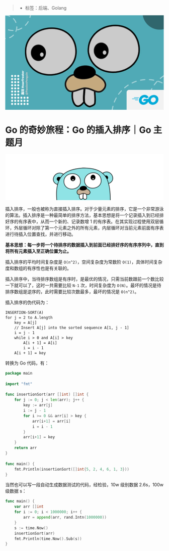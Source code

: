 > * 标签：后端、Golang

![](../images/go-arr.md-15ee9e1f856447fba1935aa98925c0b9~tplv-k3u1fbpfcp-zoom-1.image)

# Go 的奇妙旅程：Go 的插入排序｜Go 主题月

![](../images/go-arr.md-ee51d3128b444d8f89fdb67552054550~tplv-k3u1fbpfcp-zoom-1.image)

插入排序，一般也被称为直接插入排序。对于少量元素的排序，它是一个非常游泳的算法。插入排序是一种最简单的排序方法，基本思想是将一个记录插入到已经排好序的有序表中，从而一个新的、记录数增 1 的有序表。在其实现过程使用双层循环，外层循环对除了第一个元素之外的所有元素，内层循环对当前元素前面有序表进行待插入位置查找，并进行移动。

**基本思想：每一步将一个待排序的数据插入到前面已经排好序的有序序列中，直到将所有元素插入至正确位置为止。**

插入排序的平均时间复杂度是 `O(n^2)`，空间复杂度为常数阶 `O(1)`，具体时间复杂度和数组的有序性也是有关联的。

插入排序中，当待排序数组是有序时，是最优的情况，只需当前数跟前一个数比较一下就可以了，这时一共需要比较 `N-1` 次，时间复杂度为 `O(N)`。最坏的情况是待排序数组是逆序的，此时需要比较次数最多，最坏的情况是 `O(n^2)`。

插入排序的伪代码为：

```fake
INSERTION-SORT(A)
for j = 2 to A.length
    key = A[j]
    // Insert A[j] into the sorted sequence A[1, j - 1]
    i = j - 1
    while i > 0 and A[i] > key
        A[i + 1] = A[i]
        i = i - 1
    A[i + 1] = key
```

转换为 Go 代码，有：

```go
package main

import "fmt"

func insertionSort(arr []int) []int {
	for j := 0; j < len(arr); j++ {
		key := arr[j]
		i := j - 1
		for i >= 0 && arr[i] > key {
			arr[i+1] = arr[i]
			i = i - 1
		}
		arr[i+1] = key
	}
	return arr
}

func main() {
	fmt.Println(insertionSort([]int{5, 2, 4, 6, 1, 3}))
}
```

当然也可以写一段自动生成数据测试的代码，经检验，10w 级别数据 2.6s，100w 级数据 s：

```go
func main() {
	var arr []int
	for i := 0; i < 1000000; i++ {
		arr = append(arr, rand.Intn(1000000))
	}
	s := time.Now()
	insertionSort(arr)
	fmt.Println(time.Now().Sub(s))
}
```